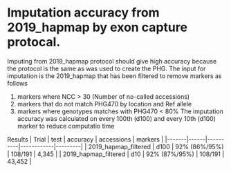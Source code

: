# Imputation accuracy from 2019_hapmap by exon capture protocal.

Imputing from 2019_hapmap protocol should give high accuracy because the protocol is the same as was used to create the PHG. The input for imputation is the 2019_hapmap that has been filtered to remove markers as follows
1. markers where NCC > 30 (Number of no-called accessions)
2. markers that do not match PHG470 by location and Ref allele
3. markers where genotypes matches with  PHG470 < 80%
The imputation accuracy was calculated on every 100th (d100) and every 10th (d100) marker to reduce computatio time

Results
| Trial | test | accuracy | accessions | markers |
|-------|------|----------|------------|---------|
| 2019_hapmap_filtered  | d100 | 92% (86%/95%) | 108/191 | 4,345 |
| 2019_hapmap_filtered  | d10  | 92% (87%/95%) | 108/191 | 43,452 |

